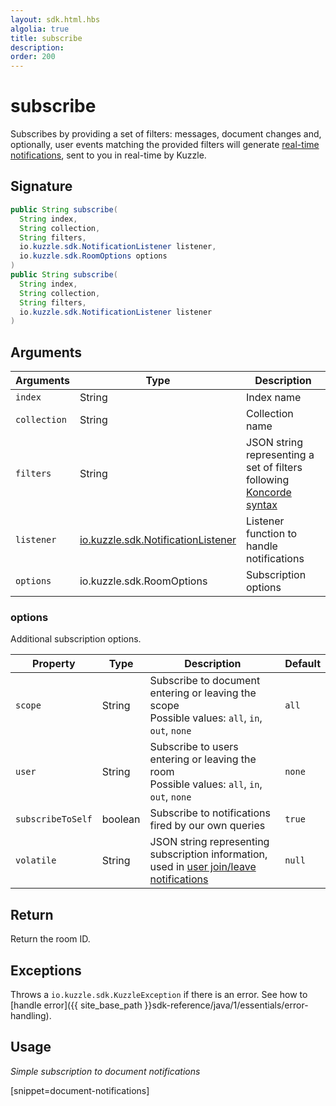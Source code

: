 ```yaml
---
layout: sdk.html.hbs
algolia: true
title: subscribe
description:
order: 200
---
```


# subscribe

Subscribes by providing a set of filters: messages, document changes and, optionally, user events matching the provided filters will generate [real-time notifications]({{site_base_path}}api/1/notifications), sent to you in real-time by Kuzzle.

## Signature

```java
public String subscribe(
  String index,
  String collection,
  String filters,
  io.kuzzle.sdk.NotificationListener listener,
  io.kuzzle.sdk.RoomOptions options
)
public String subscribe(
  String index,
  String collection,
  String filters,
  io.kuzzle.sdk.NotificationListener listener
)
```

## Arguments

| Arguments    | Type    | Description |
|--------------|---------|-------------|
| ``index`` | String | Index name    |
| ``collection`` | String | Collection name    |
| ``filters`` | String | JSON string representing a set of filters following [Koncorde syntax]({{site_base_path}}kuzzle-dsl/1/essential/koncorde) |
| ``listener`` | [io.kuzzle.sdk.NotificationListener]({{site_base_path}}sdk-reference/java/1/essentials/realtime-notifications) | Listener function to handle notifications |
| ``options`` | io.kuzzle.sdk.RoomOptions | Subscription options |

### **options**

Additional subscription options.

| Property   | Type    | Description                       | Default |
| ---------- | ------- | --------------------------------- | ------- |
| `scope` | String | Subscribe to document entering or leaving the scope</br>Possible values: `all`, `in`, `out`, `none` | `all`  |
| `user` | String | Subscribe to users entering or leaving the room</br>Possible values: `all`, `in`, `out`, `none` | `none` |
| `subscribeToSelf` | boolean | Subscribe to notifications fired by our own queries | `true`|
| `volatile` | String | JSON string representing subscription information, used in [user join/leave notifications]({{site_base_path}}api/1/volatile-data) | `null` |

## Return

Return the room ID.

## Exceptions

Throws a `io.kuzzle.sdk.KuzzleException` if there is an error. See how to [handle error]({{ site_base_path }}sdk-reference/java/1/essentials/error-handling).

## Usage

*Simple subscription to document notifications*

[snippet=document-notifications]

<!-- *Subscription to document notifications with scope option*

[snippet=document-notifications-leave-scope]

*Subscription to message notifications*

[snippet=message-notifications]

*Subscription to user notifications*

[snippet=user-notifications] -->
